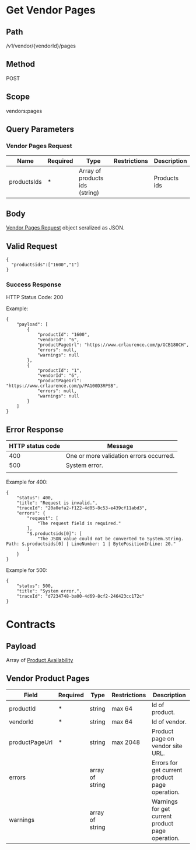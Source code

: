 
# Get Vendor Pages

## Path

/v1/vendor/{vendorId}/pages

## Method

POST

## Scope
vendors:pages

## Query Parameters

### Vendor Pages Request
| Name | Required | Type | Restrictions | Description |
|--|--|--|--|--|
| productsIds | * | Array of products ids (string) |  | Products ids |

## Body

[Vendor Pages Request](https://github.com/dkhardwarecom/docs/blob/main/partnerApi/vendors-pages.md#vendors-pages-request) object seralized as JSON.

## Valid Request
```
{
  "productsids":["1600","1"]
}
```

### Success Response

HTTP Status Code: 200

Example:
```
{
    "payload": [
        {
            "productId": "1600",
            "vendorId": "6",
            "productPageUrl": "https://www.crlaurence.com/p/GCB180CH",
            "errors": null,
            "warnings": null
        },
        {
            "productId": "1",
            "vendorId": "6",
            "productPageUrl": "https://www.crlaurence.com/p/PA100D3RPSB",
            "errors": null,
            "warnings": null
        }
    ]
}
```

## Error Response


| HTTP status code | Message |
|--|--|
| 400 | One or more validation errors occurred. |
| 500 | System error. |
|  |  |

Example for 400:
```
{
    "status": 400,
    "title": "Request is invalid.",
    "traceId": "20a0efa2-f122-4d05-8c53-e439cf11abd3",
    "errors": {
        "request": [
            "The request field is required."
        ],
        "$.productsids[0]": [
            "The JSON value could not be converted to System.String. Path: $.productsids[0] | LineNumber: 1 | BytePositionInLine: 20."
        ]
    }
}
```

Example for 500:
```
{
    "status": 500,
    "title": "System error.",
    "traceId": "d7234748-ba00-4d69-8cf2-246423cc172c"
}
```

# Contracts

## Payload
Array of [Product Availability](https://github.com/dkhardwarecom/docs/blob/main/partnerApi/vendors-pages.md#vendor-product-pages) 

## Vendor Product Pages
| Field | Required | Type | Restrictions | Description |
|--|--|--|--|--|
| productId | * | string | max 64 | Id of product. |
| vendorId | * | string | max 64 | Id of vendor. |
| productPageUrl | * | string | max 2048 | Product page on vendor site URL. |
| errors |  | array of string | | Errors for get current product page operation. |
| warnings |  | array of string | | Warnings for get current product page operation. |



